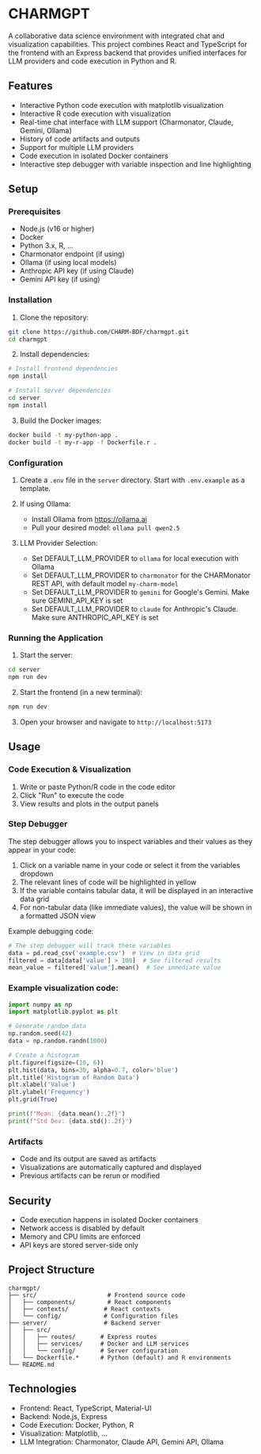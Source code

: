 # CHARMGPT

A collaborative data science environment with integrated chat and visualization capabilities. This project combines React and TypeScript for the frontend with an Express backend that provides unified interfaces for LLM providers and code execution in Python and R.

## Features

- Interactive Python code execution with matplotlib visualization
- Interactive R code execution with visualization
- Real-time chat interface with LLM support (Charmonator, Claude, Gemini, Ollama)
- History of code artifacts and outputs
- Support for multiple LLM providers
- Code execution in isolated Docker containers
- Interactive step debugger with variable inspection and line highlighting

## Setup

### Prerequisites

- Node.js (v16 or higher)
- Docker
- Python 3.x, R, ...
- Charmonator endpoint (if using)
- Ollama (if using local models)
- Anthropic API key (if using Claude)
- Gemini API key (if using)

### Installation

1. Clone the repository:
```bash
git clone https://github.com/CHARM-BDF/charmgpt.git
cd charmgpt
```

2. Install dependencies:
```bash
# Install frontend dependencies
npm install

# Install server dependencies
cd server
npm install
```

3. Build the Docker images:
```bash
docker build -t my-python-app .
docker build -t my-r-app -f Dockerfile.r .
```

### Configuration

1. Create a `.env` file in the `server` directory. Start with `.env.example` as a template.

2. If using Ollama:
   - Install Ollama from https://ollama.ai
   - Pull your desired model: `ollama pull qwen2.5`

3. LLM Provider Selection:
   - Set DEFAULT_LLM_PROVIDER to `ollama` for local execution with Ollama
   - Set DEFAULT_LLM_PROVIDER to `charmonator` for the CHARMonator REST API, with default model `my-charm-model`
   - Set DEFAULT_LLM_PROVIDER to `gemini` for Google's Gemini. Make sure GEMINI_API_KEY is set
   - Set DEFAULT_LLM_PROVIDER to `claude` for Anthropic's Claude. Make sure ANTHROPIC_API_KEY is set

### Running the Application

1. Start the server:
```bash
cd server
npm run dev
```

2. Start the frontend (in a new terminal):
```bash
npm run dev
```

3. Open your browser and navigate to `http://localhost:5173`

## Usage

### Code Execution & Visualization

1. Write or paste Python/R code in the code editor
2. Click "Run" to execute the code
3. View results and plots in the output panels

### Step Debugger

The step debugger allows you to inspect variables and their values as they appear in your code:

1. Click on a variable name in your code or select it from the variables dropdown
2. The relevant lines of code will be highlighted in yellow
3. If the variable contains tabular data, it will be displayed in an interactive data grid
4. For non-tabular data (like immediate values), the value will be shown in a formatted JSON view

Example debugging code:
```python
# The step debugger will track these variables
data = pd.read_csv('example.csv')  # View in data grid
filtered = data[data['value'] > 100]  # See filtered results
mean_value = filtered['value'].mean()  # See immediate value
```

### Example visualization code:

```python
import numpy as np
import matplotlib.pyplot as plt

# Generate random data
np.random.seed(42)
data = np.random.randn(1000)

# Create a histogram
plt.figure(figsize=(10, 6))
plt.hist(data, bins=30, alpha=0.7, color='blue')
plt.title('Histogram of Random Data')
plt.xlabel('Value')
plt.ylabel('Frequency')
plt.grid(True)

print(f"Mean: {data.mean():.2f}")
print(f"Std Dev: {data.std():.2f}")
```

### Artifacts

- Code and its output are saved as artifacts
- Visualizations are automatically captured and displayed
- Previous artifacts can be rerun or modified

## Security

- Code execution happens in isolated Docker containers
- Network access is disabled by default
- Memory and CPU limits are enforced
- API keys are stored server-side only

## Project Structure

```
charmgpt/
├── src/                    # Frontend source code
│   ├── components/         # React components
│   ├── contexts/          # React contexts
│   └── config/            # Configuration files
├── server/                # Backend server
│   ├── src/
│   │   ├── routes/       # Express routes
│   │   ├── services/     # Docker and LLM services
│   │   └── config/       # Server configuration
|   └── Dockerfile.*      # Python (default) and R environments
└── README.md
```

## Technologies

- Frontend: React, TypeScript, Material-UI
- Backend: Node.js, Express
- Code Execution: Docker, Python, R
- Visualization: Matplotlib, ...
- LLM Integration: Charmonator, Claude API, Gemini API, Ollama
